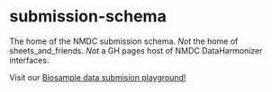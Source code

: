 # submission-schema

The home of the NMDC submission schema. *Not* the home of sheets_and_friends. *Not* a GH pages host of NMDC DataHarmonizer interfaces.

Visit our [Biosample data submision playground!](https://microbiomedata.github.io/submission-schema/_playground/) 
